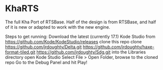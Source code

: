 # KhaRTS
The full Kha Port of RTSBase. Half of the design is from RTSBase, and half of it is new or adapted to work with the new engine.

Steps to get running:
Download the latest (currently 17.1) Kode Studio from https://github.com/Kode/KodeStudio/releases
clone this repo
clone https://github.com/jrdoughty/Delta.git https://github.com/jrdoughty/haxe-format-tiled.git https://github.com/jrdoughty/Sdg.git into the Libraries directory
open Kode Studio
Select File > Open Folder, browse to the cloned repo
Go to the Debug Panel and hit Play!
